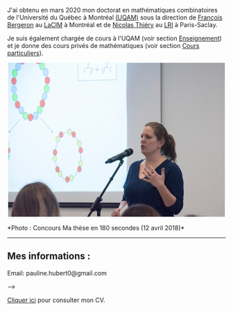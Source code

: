 J'ai obtenu en mars 2020 mon doctorat en mathématiques combinatoires de l'Université du Québec à Montréal [(UQAM)](https://math.uqam.ca/) sous la direction de [François Bergeron](http://bergeron.math.uqam.ca/fr/) au [LaCIM](http://lacim.uqam.ca/) à Montréal 
et de [Nicolas Thiéry](http://nicolas.thiery.name/) au [LRI](https://www.universite-paris-saclay.fr/fr/recherche/laboratoire/laboratoire-de-recherche-en-informatique-lri) à Paris-Saclay.

Je suis également chargée de cours à l'UQAM (voir section [Enseignement](enseignement.html)) et je donne des cours privés de mathématiques (voir section [Cours particuliers](tutorat.html)).  

<p align="center">
  <img src="photo.png" alt="photoMT180">
</p>  
*Photo : Concours Ma thèse en 180 secondes (12 avril 2018)*

******

## Mes informations :

<span class="email">Email: pauline.hubert0<span></span><span>@</span><span></span>gmail<span>.</span>com</span><span class="border"> </span> </p> -->


[Cliquer ici](cv_paulinehubert.pdf) pour consulter mon CV. 
